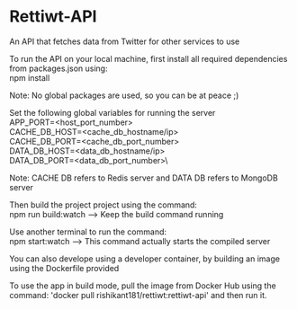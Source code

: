 # Rettiwt-API
An API that fetches data from Twitter for other services to use

To run the API on your local machine, first install all required dependencies from packages.json using:\
npm install

Note: No global packages are used, so you can be at peace ;)

Set the following global variables for running the server\
APP_PORT=<host_port_number>\
CACHE_DB_HOST=<cache_db_hostname/ip>\
CACHE_DB_PORT=<cache_db_port_number>\
DATA_DB_HOST=<data_db_hostname/ip>\
DATA_DB_PORT=<data_db_port_number>\

Note: CACHE DB refers to Redis server and DATA DB refers to MongoDB server

Then build the project project using the command:\
npm run build:watch --> Keep the build command running

Use another terminal to run the command:\
npm start:watch --> This command actually starts the compiled server

You can also develope using a developer container, by building an image using the Dockerfile provided

To use the app in build mode, pull the image from Docker Hub using the command: 'docker pull rishikant181/rettiwt:rettiwt-api' and then run it.

